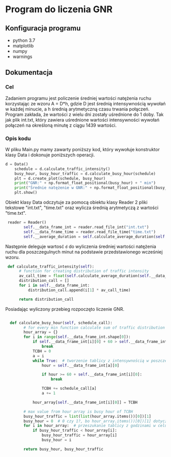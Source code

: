# Program do liczenia GNR
## Konfiguracja programu
  - python 3.7
  - matplotlib
  - numpy 
  - warnings 
  

## Dokumentacja

### Cel
Zadaniem programu jest policzenie średniej wartości natężenia ruchu korzystając ze wzoru A = D*h, gdzie D jest średnią intensywnością wywołań w każdej minucie, a h średnią arytmetyczną czasu trwania połączeń. Program zakłada, że wartości z wielu dni zostały uśrednione do 1 doby. Tak jak plik int.txt, który zawiera uśrednione wartości intensywności wywołań połączeń na określoną minutę z ciągu 1439 wartości.

### Opis kodu

W pliku Main.py mamy zawarty poniższy kod, który wywołuje konstruktor klasy Data i dokonuje poniższych operacji. 

```python
d = Data()
    schedule = d.calculate_traffic_intensity()
    busy_hour, busy_hour_traffic = d.calculate_busy_hour(schedule)
    plt = d.create_plot(schedule, busy_hour)
    print("GNR:" + np.format_float_positional(busy_hour) + " min")
    print("Średnie natężenie w GNR:" + np.format_float_positional(busy_hour_traffic, 2) + " połączenio-minut")
    plt.show()
```

Obiekt klasy Data odczytuje za pomocą obiektu klasy Reader 2 pliki tekstowe "int.txt", "time.txt" oraz wylicza średnią arytmetyczą z wartości "time.txt".

```python
 reader = Reader()
        self.__data_frame_int = reader.read_file_int("int.txt")
        self.__data_frame_time = reader.read_file_time("time.txt")
        self.__average_duration = self.calculate_average_duration(self.__data_frame_time)
```

  Następnie deleguje wartosć `d` do wyliczenia średniej wartości natężenia ruchu dla poszczegulnych minut na podstawie przedstawionego wcześniej wzoru. 
  
  ```python
   def calculate_traffic_intensity(self):
        # function for creating distribution of traffic intensity
        av_call_time = float(self.calculate_average_duration(self.__data_frame_time))
        distribution_call = []
        for i in self.__data_frame_int:
            distribution_call.append(i[1] * av_call_time)

        return distribution_call
  ```
Posiadając wyliczony przebieg rozpoczęto liczenie GNR.

```python

  def calculate_busy_hour(self, schedule_call):
        # for every min function calculate sum of traffic distribution from 1 h
        hour_array = {}
        for i in range(self.__data_frame_int.shape[0]):
            if self.__data_frame_int[i][0] + 60 > self.__data_frame_int[-1][0]:  # kończy pętle aby nie wyszła o godzinę za daleko
                break
            TCBH = 0
            a = i
            while True:  # tworzenie tablicy z intensywnością w poszczególnych godzinach
                hour = self.__data_frame_int[a][0]

                if hour >= 60 + self.__data_frame_int[i][0]:
                    break

                TCBH += schedule_call[a]
                a += 1

            hour_array[self.__data_frame_int[i][0]] = TCBH

        # max value from hour array is busy hour of TCBH
        busy_hour_traffic = list(list(hour_array.items())[0])[1]
        busy_hour = 0  # 0 czy 1?, bo hour_array.items())[0])[1] dotyczy 1, ale to znów kwestia interpreteacji przedziału
        for i in hour_array:  # przeszukanie tablicy z godzinami w celu znalezienia najintensywniejszej
            if busy_hour_traffic < hour_array[i]:
                busy_hour_traffic = hour_array[i]
                busy_hour = i

        return busy_hour, busy_hour_traffic
```
